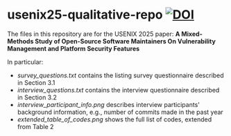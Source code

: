 # usenix25-qualitative-repo [![DOI](https://zenodo.org/badge/DOI/10.5281/zenodo.14721125.svg)](https://doi.org/10.5281/zenodo.14721125)

The files in this repository are for the USENIX 2025 paper: **A Mixed-Methods Study of Open-Source Software Maintainers On Vulnerability Management and Platform Security Features**

In particular:
- *survey_questions.txt* contains the listing survey questionnaire described in Section 3.1
- *interview_questions.txt* contains the interview questionnaire described in Section 3.2
- *interview_participant_info.png* describes interview participants' background information, e.g., number of commits made in the past year
- *extended_table_of_codes.png* shows the full list of codes, extended from Table 2
